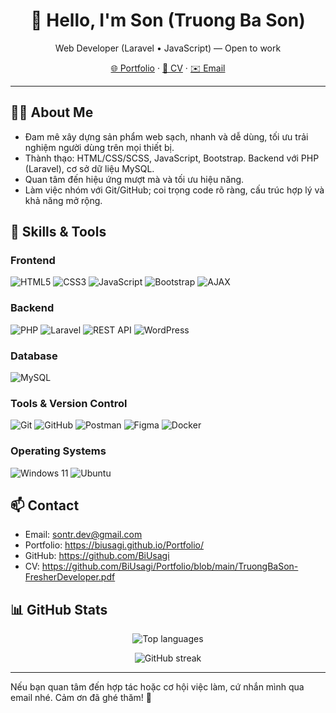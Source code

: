 <div align="center">

# 👋 Hello, I'm Son (Truong Ba Son)

Web Developer (Laravel • JavaScript) — Open to work

[🌐 Portfolio](https://biusagi.github.io/Portfolio/) · [📄 CV](https://github.com/BiUsagi/Portfolio/blob/main/TruongBaSon-FresherDeveloper.pdf) · [✉️ Email](mailto:sontr.dev@gmail.com)

</div>

---

## 🧑‍💻 About Me

- Đam mê xây dựng sản phẩm web sạch, nhanh và dễ dùng, tối ưu trải nghiệm người dùng trên mọi thiết bị.
- Thành thạo: HTML/CSS/SCSS, JavaScript, Bootstrap. Backend với PHP (Laravel), cơ sở dữ liệu MySQL.
- Quan tâm đến hiệu ứng mượt mà và tối ưu hiệu năng.
- Làm việc nhóm với Git/GitHub; coi trọng code rõ ràng, cấu trúc hợp lý và khả năng mở rộng.


## 🧰 Skills & Tools

### Frontend

<p>
    <img alt="HTML5" src="https://img.shields.io/badge/HTML5-E34F26?style=for-the-badge&logo=html5&logoColor=white" />
    <img alt="CSS3" src="https://img.shields.io/badge/CSS3-1572B6?style=for-the-badge&logo=css3&logoColor=white" />
    <img alt="JavaScript" src="https://img.shields.io/badge/JavaScript-F7DF1E?style=for-the-badge&logo=javascript&logoColor=222" />
    <img alt="Bootstrap" src="https://img.shields.io/badge/Bootstrap-7952B3?style=for-the-badge&logo=bootstrap&logoColor=white" />
    <img alt="AJAX" src="https://img.shields.io/badge/AJAX-2D9CDB?style=for-the-badge" />
</p>

### Backend

<p>
    <img alt="PHP" src="https://img.shields.io/badge/PHP-777BB4?style=for-the-badge&logo=php&logoColor=white" />
    <img alt="Laravel" src="https://img.shields.io/badge/Laravel-FF2D20?style=for-the-badge&logo=laravel&logoColor=white" />
    <img alt="REST API" src="https://img.shields.io/badge/REST%20API-005571?style=for-the-badge" />
    <img alt="WordPress" src="https://img.shields.io/badge/WordPress-21759B?style=for-the-badge&logo=wordpress&logoColor=white" />
</p>

### Database

<p>
    <img alt="MySQL" src="https://img.shields.io/badge/MySQL-4479A1?style=for-the-badge&logo=mysql&logoColor=white" />
</p>

### Tools & Version Control

<p>
    <img alt="Git" src="https://img.shields.io/badge/Git-F05032?style=for-the-badge&logo=git&logoColor=white" />
    <img alt="GitHub" src="https://img.shields.io/badge/GitHub-181717?style=for-the-badge&logo=github&logoColor=white" />
    <img alt="Postman" src="https://img.shields.io/badge/Postman-FF6C37?style=for-the-badge&logo=postman&logoColor=white" />
    <img alt="Figma" src="https://img.shields.io/badge/Figma-F24E1E?style=for-the-badge&logo=figma&logoColor=white" />
    <img alt="Docker" src="https://img.shields.io/badge/Docker-2496ED?style=for-the-badge&logo=docker&logoColor=white" />
</p>

### Operating Systems

<p>
    <img alt="Windows 11" src="https://img.shields.io/badge/Windows%2011-0078D4?style=for-the-badge&logo=windows11&logoColor=white" />
    <img alt="Ubuntu" src="https://img.shields.io/badge/Ubuntu-E95420?style=for-the-badge&logo=ubuntu&logoColor=white" />
</p>


## 📫 Contact

- Email: sontr.dev@gmail.com
- Portfolio: https://biusagi.github.io/Portfolio/
- GitHub: https://github.com/BiUsagi
- CV: https://github.com/BiUsagi/Portfolio/blob/main/TruongBaSon-FresherDeveloper.pdf

## 📊 GitHub Stats

<div align="center">
<p>
  <img src="https://github-readme-stats.vercel.app/api/top-langs/?username=BiUsagi&layout=compact&theme=tokyonight&hide_border=true" alt="Top languages" />
</p>
  <img src="https://streak-stats.demolab.com?user=BiUsagi&theme=tokyonight&hide_border=true" alt="GitHub streak" />
</div>

---

Nếu bạn quan tâm đến hợp tác hoặc cơ hội việc làm, cứ nhắn mình qua email nhé. Cảm ơn đã ghé thăm! 🚀
